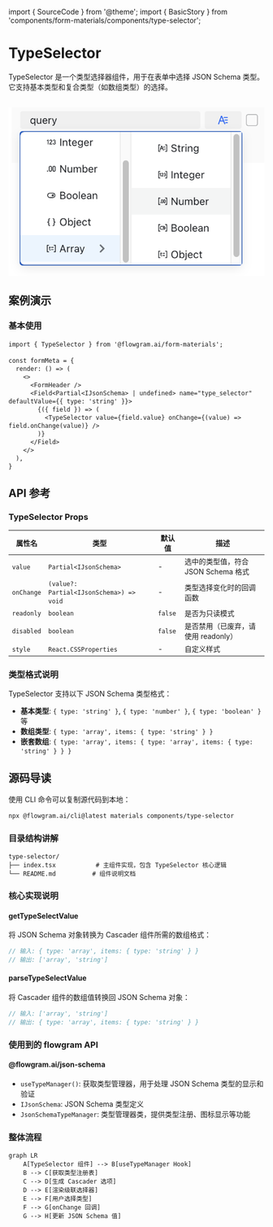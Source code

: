 import { SourceCode } from '@theme';
import { BasicStory } from 'components/form-materials/components/type-selector';

# TypeSelector

TypeSelector 是一个类型选择器组件，用于在表单中选择 JSON Schema 类型。它支持基本类型和复合类型（如数组类型）的选择。

<br />

<div>
  <img loading="lazy" src="/materials/type-selector.png" alt="TypeSelector 组件" style={{ width: '50%' }} />
</div>

## 案例演示

### 基本使用

<BasicStory />

```tsx pure title="form-meta.tsx"
import { TypeSelector } from '@flowgram.ai/form-materials';

const formMeta = {
  render: () => (
    <>
      <FormHeader />
      <Field<Partial<IJsonSchema> | undefined> name="type_selector" defaultValue={{ type: 'string' }}>
        {({ field }) => (
          <TypeSelector value={field.value} onChange={(value) => field.onChange(value)} />
        )}
      </Field>
    </>
  ),
}
```

## API 参考

### TypeSelector Props

| 属性名 | 类型 | 默认值 | 描述 |
|--------|------|--------|------|
| `value` | `Partial<IJsonSchema>` | - | 选中的类型值，符合 JSON Schema 格式 |
| `onChange` | `(value?: Partial<IJsonSchema>) => void` | - | 类型选择变化时的回调函数 |
| `readonly` | `boolean` | `false` | 是否为只读模式 |
| `disabled` | `boolean` | `false` | 是否禁用（已废弃，请使用 readonly） |
| `style` | `React.CSSProperties` | - | 自定义样式 |

### 类型格式说明

TypeSelector 支持以下 JSON Schema 类型格式：

* **基本类型**: `{ type: 'string' }`, `{ type: 'number' }`, `{ type: 'boolean' }` 等
* **数组类型**: `{ type: 'array', items: { type: 'string' } }`
* **嵌套数组**: `{ type: 'array', items: { type: 'array', items: { type: 'string' } } }`

## 源码导读

<SourceCode href="https://github.com/bytedance/flowgram.ai/tree/main/packages/materials/form-materials/src/components/type-selector" />

使用 CLI 命令可以复制源代码到本地：

```bash
npx @flowgram.ai/cli@latest materials components/type-selector
```

### 目录结构讲解

```
type-selector/
├── index.tsx           # 主组件实现，包含 TypeSelector 核心逻辑
└── README.md          # 组件说明文档
```

### 核心实现说明

#### getTypeSelectValue

将 JSON Schema 对象转换为 Cascader 组件所需的数组格式：

```typescript
// 输入: { type: 'array', items: { type: 'string' } }
// 输出: ['array', 'string']
```

#### parseTypeSelectValue

将 Cascader 组件的数组值转换回 JSON Schema 对象：

```typescript
// 输入: ['array', 'string']
// 输出: { type: 'array', items: { type: 'string' } }
```

### 使用到的 flowgram API

#### @flowgram.ai/json-schema

* `useTypeManager()`: 获取类型管理器，用于处理 JSON Schema 类型的显示和验证
* `IJsonSchema`: JSON Schema 类型定义
* `JsonSchemaTypeManager`: 类型管理器类，提供类型注册、图标显示等功能

### 整体流程

```mermaid
graph LR
    A[TypeSelector 组件] --> B[useTypeManager Hook]
    B --> C[获取类型注册表]
    C --> D[生成 Cascader 选项]
    D --> E[渲染级联选择器]
    E --> F[用户选择类型]
    F --> G[onChange 回调]
    G --> H[更新 JSON Schema 值]
```
